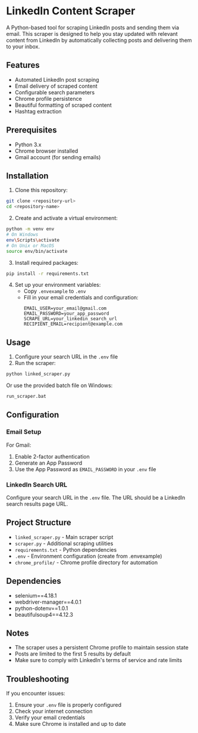 # LinkedIn Content Scraper

A Python-based tool for scraping LinkedIn posts and sending them via email. This scraper is designed to help you stay updated with relevant content from LinkedIn by automatically collecting posts and delivering them to your inbox.

## Features

- Automated LinkedIn post scraping
- Email delivery of scraped content
- Configurable search parameters
- Chrome profile persistence
- Beautiful formatting of scraped content
- Hashtag extraction

## Prerequisites

- Python 3.x
- Chrome browser installed
- Gmail account (for sending emails)

## Installation

1. Clone this repository:
```bash
git clone <repository-url>
cd <repository-name>
```

2. Create and activate a virtual environment:
```bash
python -m venv env
# On Windows
env\Scripts\activate
# On Unix or MacOS
source env/bin/activate
```

3. Install required packages:
```bash
pip install -r requirements.txt
```

4. Set up your environment variables:
   - Copy `.envexample` to `.env`
   - Fill in your email credentials and configuration:
     ```
     EMAIL_USER=your_email@gmail.com
     EMAIL_PASSWORD=your_app_password
     SCRAPE_URL=your_linkedin_search_url
     RECIPIENT_EMAIL=recipient@example.com
     ```

## Usage

1. Configure your search URL in the `.env` file
2. Run the scraper:
```bash
python linked_scraper.py
```

Or use the provided batch file on Windows:
```bash
run_scraper.bat
```

## Configuration

### Email Setup
For Gmail:
1. Enable 2-factor authentication
2. Generate an App Password
3. Use the App Password as `EMAIL_PASSWORD` in your `.env` file

### LinkedIn Search URL
Configure your search URL in the `.env` file. The URL should be a LinkedIn search results page URL.

## Project Structure

- `linked_scraper.py` - Main scraper script
- `scraper.py` - Additional scraping utilities
- `requirements.txt` - Python dependencies
- `.env` - Environment configuration (create from .envexample)
- `chrome_profile/` - Chrome profile directory for automation

## Dependencies

- selenium==4.18.1
- webdriver-manager==4.0.1
- python-dotenv==1.0.1
- beautifulsoup4==4.12.3

## Notes

- The scraper uses a persistent Chrome profile to maintain session state
- Posts are limited to the first 5 results by default
- Make sure to comply with LinkedIn's terms of service and rate limits

## Troubleshooting

If you encounter issues:
1. Ensure your `.env` file is properly configured
2. Check your internet connection
3. Verify your email credentials
4. Make sure Chrome is installed and up to date

